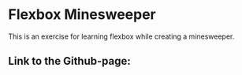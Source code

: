 # Flexbox Minesweeper

This is an exercise for learning flexbox while creating a minesweeper.

## Link to the Github-page:


